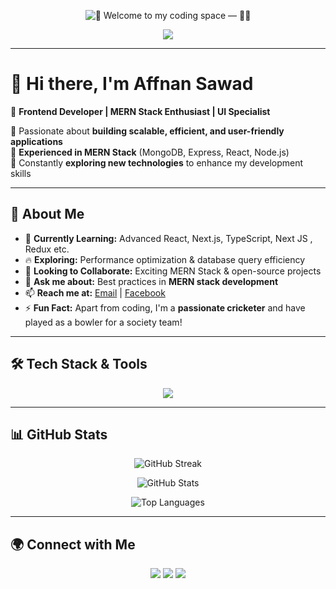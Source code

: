 <p align="center">
  <img src="https://readme-typing-svg.demolab.com?font=Fira+Code&size=32&duration=2800&pause=2000&color=3455eb&center=true&vCenter=true&width=940&lines=Hey%2C+🌟+Welcome+to+my+coding+space+—+🚀✨" alt="🌟 Welcome to my coding space — 🚀✨" />
</p>


<p align="center">
  <img src="https://firebasestorage.googleapis.com/v0/b/flexi-coding.appspot.com/o/dempgi7-520f8d5f-63d4-4453-8822-dbc149ae27f8.gif?alt=media&token=91c0c7b2-93c3-4029-b011-1a8703c5730d" />
</p>

---

# 👋 Hi there, I'm **Affnan Sawad**  

🚀 **Frontend Developer | MERN Stack Enthusiast | UI Specialist**

🔹 Passionate about **building scalable, efficient, and user-friendly applications**  
🔹 **Experienced in MERN Stack** (MongoDB, Express, React, Node.js)  
🔹 Constantly **exploring new technologies** to enhance my development skills  

---

## 🚀 About Me

- 🌱 **Currently Learning:** Advanced React, Next.js, TypeScript, Next JS , Redux etc.  
- 🔥 **Exploring:** Performance optimization & database query efficiency  
- 🤝 **Looking to Collaborate:** Exciting MERN Stack & open-source projects  
- 💬 **Ask me about:** Best practices in **MERN stack development**  
- 📫 **Reach me at:** [Email](mailto:affnansawad2002@gmail.com) | [Facebook](https://www.facebook.com/Affnan.sawad)  
- ⚡ **Fun Fact:** Apart from coding, I'm a **passionate cricketer** and have played as a bowler for a society team!  

---

## 🛠 Tech Stack & Tools

<p align="center">
  <img src="https://skillicons.dev/icons?i=c,cpp,html,css,tailwind,bootstrap,js,ts,react,nextjs,redux,nodejs,express,mongodb,mysql,firebase,figma" />
</p>



---

## 📊 GitHub Stats  

<p align="center">
  <img src="https://github-readme-streak-stats.herokuapp.com?user=AffnanSawad&theme=radical" alt="GitHub Streak" />
</p>


<p align="center">
  <img src="https://github-readme-stats.vercel.app/api?username=AffnanSawad&show_icons=true&theme=radical&count_private=true" alt="GitHub Stats" />
</p>

<p align="center">
  <img src="https://github-readme-stats.vercel.app/api/top-langs/?username=AffnanSawad&layout=compact&theme=radical" alt="Top Languages" />
</p>

---

## 🌍 Connect with Me  

<p align="center">
  <a href="https://www.facebook.com/Affnan.sawad"><img src="https://img.shields.io/badge/Facebook-%231877F2.svg?style=for-the-badge&logo=facebook&logoColor=white"></a>
  <a href="https://www.instagram.com/iamaffnan_sawad"><img src="https://img.shields.io/badge/Instagram-%23E4405F.svg?style=for-the-badge&logo=instagram&logoColor=white"></a>
  <a href="mailto:affnansawad2002@gmail.com"><img src="https://img.shields.io/badge/Email-D14836?style=for-the-badge&logo=gmail&logoColor=white"></a>
</p>
